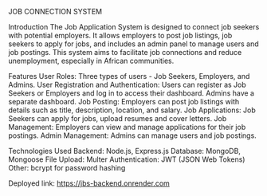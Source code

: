 JOB CONNECTION SYSTEM

Introduction
The Job Application System is designed to connect job seekers with potential employers. It allows employers to post job listings, job seekers to apply for jobs, and includes an admin panel to manage users and job postings. This system aims to facilitate job connections and reduce unemployment, especially in African communities.

Features
User Roles: Three types of users - Job Seekers, Employers, and Admins.
User Registration and Authentication: Users can register as Job Seekers or Employers and log in to access their dashboard. Admins have a separate dashboard.
Job Posting: Employers can post job listings with details such as title, description, location, and salary.
Job Applications: Job Seekers can apply for jobs, upload resumes and cover letters.
Job Management: Employers can view and manage applications for their job postings.
Admin Management: Admins can manage users and job postings.

Technologies Used
Backend: Node.js, Express.js
Database: MongoDB, Mongoose
File Upload: Multer
Authentication: JWT (JSON Web Tokens)
Other: bcrypt for password hashing

Deployed link: https://jbs-backend.onrender.com
